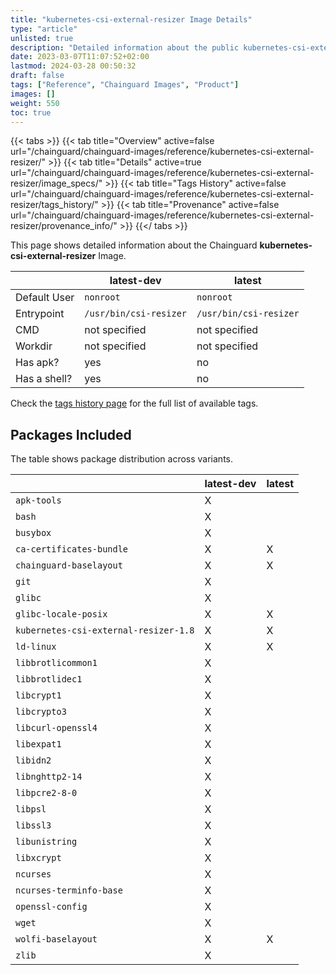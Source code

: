 ```yaml
---
title: "kubernetes-csi-external-resizer Image Details"
type: "article"
unlisted: true
description: "Detailed information about the public kubernetes-csi-external-resizer Chainguard Image."
date: 2023-03-07T11:07:52+02:00
lastmod: 2024-03-28 00:50:32
draft: false
tags: ["Reference", "Chainguard Images", "Product"]
images: []
weight: 550
toc: true
---
```


{{< tabs >}}
{{< tab title="Overview" active=false url="/chainguard/chainguard-images/reference/kubernetes-csi-external-resizer/" >}}
{{< tab title="Details" active=true url="/chainguard/chainguard-images/reference/kubernetes-csi-external-resizer/image_specs/" >}}
{{< tab title="Tags History" active=false url="/chainguard/chainguard-images/reference/kubernetes-csi-external-resizer/tags_history/" >}}
{{< tab title="Provenance" active=false url="/chainguard/chainguard-images/reference/kubernetes-csi-external-resizer/provenance_info/" >}}
{{</ tabs >}}

This page shows detailed information about the Chainguard **kubernetes-csi-external-resizer** Image.

|              | latest-dev             | latest                 |
|--------------|------------------------|------------------------|
| Default User | `nonroot`              | `nonroot`              |
| Entrypoint   | `/usr/bin/csi-resizer` | `/usr/bin/csi-resizer` |
| CMD          | not specified          | not specified          |
| Workdir      | not specified          | not specified          |
| Has apk?     | yes                    | no                     |
| Has a shell? | yes                    | no                     |

Check the [tags history page](/chainguard/chainguard-images/reference/kubernetes-csi-external-resizer/tags_history/) for the full list of available tags.

## Packages Included
The table shows package distribution across variants.

|                                       | latest-dev | latest |
|---------------------------------------|------------|--------|
| `apk-tools`                           | X          |        |
| `bash`                                | X          |        |
| `busybox`                             | X          |        |
| `ca-certificates-bundle`              | X          | X      |
| `chainguard-baselayout`               | X          | X      |
| `git`                                 | X          |        |
| `glibc`                               | X          |        |
| `glibc-locale-posix`                  | X          | X      |
| `kubernetes-csi-external-resizer-1.8` | X          | X      |
| `ld-linux`                            | X          | X      |
| `libbrotlicommon1`                    | X          |        |
| `libbrotlidec1`                       | X          |        |
| `libcrypt1`                           | X          |        |
| `libcrypto3`                          | X          |        |
| `libcurl-openssl4`                    | X          |        |
| `libexpat1`                           | X          |        |
| `libidn2`                             | X          |        |
| `libnghttp2-14`                       | X          |        |
| `libpcre2-8-0`                        | X          |        |
| `libpsl`                              | X          |        |
| `libssl3`                             | X          |        |
| `libunistring`                        | X          |        |
| `libxcrypt`                           | X          |        |
| `ncurses`                             | X          |        |
| `ncurses-terminfo-base`               | X          |        |
| `openssl-config`                      | X          |        |
| `wget`                                | X          |        |
| `wolfi-baselayout`                    | X          | X      |
| `zlib`                                | X          |        |

